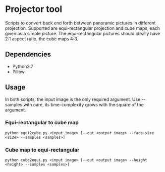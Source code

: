 # Projector tool

Scripts to convert back end forth between panoramic pictures in different projection. Supported are equi-rectangular projection and cube maps, each given as a simple picture. The equi-rectangular pictures should ideally have 2:1 aspect ratio, the cube maps 4:3.

## Dependencies

- Python3.7 
- Pillow

## Usage

In both scripts, the input image is the only required argument. Use --samples with care, its time-complexity grows with the square of the argument.

### Equi-rectangular to cube map

`python equi2cube.py <input image> [--out <output image> --face-size <size> --samples <samples>]`

### Cube map to equi-rectangular

`python cube2equi.py <input image> [--out <output image> --height <height> --samples <samples>]`
